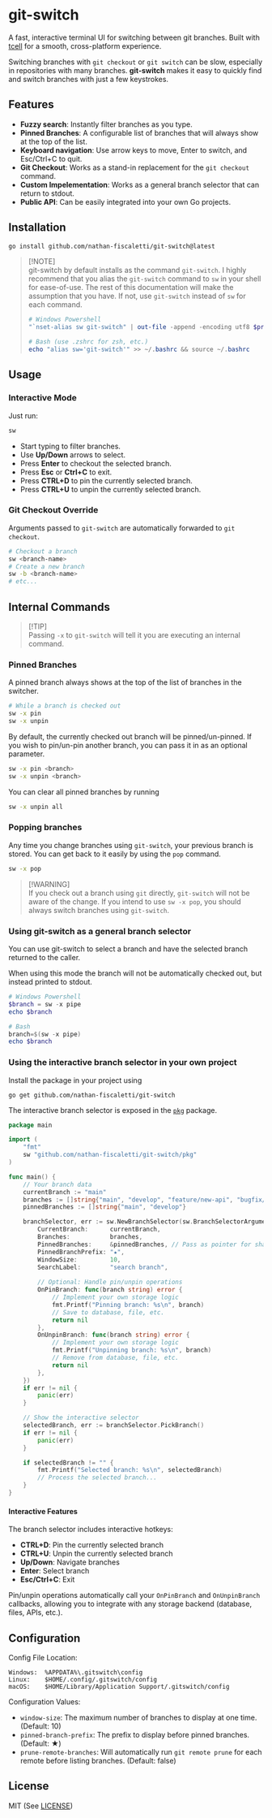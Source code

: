 # git-switch

A fast, interactive terminal UI for switching between git branches. Built with [tcell](https://github.com/gdamore/tcell) for a smooth, cross-platform experience.

Switching branches with `git checkout` or `git switch` can be slow, especially in repositories with many branches. **git-switch** makes it easy to quickly find and switch branches with just a few keystrokes.

## Features

- **Fuzzy search**: Instantly filter branches as you type.
- **Pinned Branches**: A configurable list of branches that will always show at the top of the list.
- **Keyboard navigation**: Use arrow keys to move, Enter to switch, and Esc/Ctrl+C to quit.
- **Git Checkout**: Works as a stand-in replacement for the `git checkout` command.
- **Custom Impelementation**: Works as a general branch selector that can return to stdout.
- **Public API**: Can be easily integrated into your own Go projects.

## Installation

```sh
go install github.com/nathan-fiscaletti/git-switch@latest
```

> [!NOTE]\
> git-switch by default installs as the command `git-switch`. I highly recommend that you alias the `git-switch` command to `sw` in your shell for ease-of-use. The rest of this documentation will make the assumption that you have. If not, use `git-switch` instead of `sw` for each command.
> 
> ```powershell
> # Windows Powershell
> "`nset-alias sw git-switch" | out-file -append -encoding utf8 $profile; . > $profile
> 
> # Bash (use .zshrc for zsh, etc.)
> echo "alias sw='git-switch'" >> ~/.bashrc && source ~/.bashrc
> ```

## Usage

### Interactive Mode

Just run:

```sh
sw
```

- Start typing to filter branches.
- Use **Up/Down** arrows to select.
- Press **Enter** to checkout the selected branch.
- Press **Esc** or **Ctrl+C** to exit.
- Press **CTRL+D** to pin the currently selected branch.
- Press **CTRL+U** to unpin the currently selected branch.

### Git Checkout Override

Arguments passed to `git-switch` are automatically forwarded to `git checkout`.

```sh
# Checkout a branch
sw <branch-name>
# Create a new branch
sw -b <branch-name>
# etc...
```

## Internal Commands

> [!TIP]\
> Passing `-x` to `git-switch` will tell it you are executing an internal command.

### Pinned Branches

A pinned branch always shows at the top of the list of branches in the switcher.

```sh
# While a branch is checked out
sw -x pin
sw -x unpin
```

By default, the currently checked out branch will be pinned/un-pinned. If you wish to pin/un-pin another branch, you can pass it in as an optional parameter.

```sh
sw -x pin <branch>
sw -x unpin <branch>
```

You can clear all pinned branches by running

```sh
sw -x unpin all
```

### Popping branches

Any time you change branches using `git-switch`, your previous branch is stored. You can get back to it easily by using the `pop` command.

```sh
sw -x pop
```

> [!WARNING]\
> If you check out a branch using `git` directly, `git-switch` will not be aware of the change. If you intend to use `sw -x pop`, you should always switch branches using `git-switch`.

### Using git-switch as a general branch selector

You can use git-switch to select a branch and have the selected branch returned to the caller. 

When using this mode the branch will not be automatically checked out, but instead printed to stdout.

```powershell
# Windows Powershell
$branch = sw -x pipe
echo $branch

# Bash
branch=$(sw -x pipe)
echo $branch
```

### Using the interactive branch selector in your own project

Install the package in your project using

```
go get github.com/nathan-fiscaletti/git-switch
```

The interactive branch selector is exposed in the [`pkg`](./pkg) package.

```go
package main

import (
    "fmt"
    sw "github.com/nathan-fiscaletti/git-switch/pkg"
)

func main() {
    // Your branch data
    currentBranch := "main"
    branches := []string{"main", "develop", "feature/new-api", "bugfix/issue-123"}
    pinnedBranches := []string{"main", "develop"}

    branchSelector, err := sw.NewBranchSelector(sw.BranchSelectorArguments{
        CurrentBranch:      currentBranch,
        Branches:           branches,
        PinnedBranches:     &pinnedBranches, // Pass as pointer for shared state
        PinnedBranchPrefix: "★",
        WindowSize:         10,
        SearchLabel:        "search branch",
        
        // Optional: Handle pin/unpin operations
        OnPinBranch: func(branch string) error {
            // Implement your own storage logic
            fmt.Printf("Pinning branch: %s\n", branch)
            // Save to database, file, etc.
            return nil
        },
        OnUnpinBranch: func(branch string) error {
            // Implement your own storage logic
            fmt.Printf("Unpinning branch: %s\n", branch)
            // Remove from database, file, etc.
            return nil
        },
    })
    if err != nil {
        panic(err)
    }

    // Show the interactive selector
    selectedBranch, err := branchSelector.PickBranch()
    if err != nil {
        panic(err)
    }

    if selectedBranch != "" {
        fmt.Printf("Selected branch: %s\n", selectedBranch)
        // Process the selected branch...
    }
}
```

#### Interactive Features

The branch selector includes interactive hotkeys:

- **CTRL+D**: Pin the currently selected branch
- **CTRL+U**: Unpin the currently selected branch
- **Up/Down**: Navigate branches
- **Enter**: Select branch
- **Esc/Ctrl+C**: Exit

Pin/unpin operations automatically call your `OnPinBranch` and `OnUnpinBranch` callbacks, allowing you to integrate with any storage backend (database, files, APIs, etc.).

## Configuration

Config File Location:
```
Windows:  %APPDATA%\.gitswitch\config
Linux:    $HOME/.config/.gitswitch/config
macOS:    $HOME/Library/Application Support/.gitswitch/config
```

Configuration Values:
- `window-size`: The maximum number of branches to display at one time. (Default: 10)
- `pinned-branch-prefix`: The prefix to display before pinned branches. (Default: ★)
- `prune-remote-branches`: Will automatically run `git remote prune` for each remote before listing branches. (Default: false)

## License

MIT (See [LICENSE](./LICENSE))
